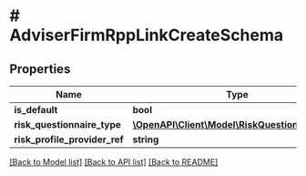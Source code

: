 # # AdviserFirmRppLinkCreateSchema

## Properties

Name | Type | Description | Notes
------------ | ------------- | ------------- | -------------
**is_default** | **bool** |  |
**risk_questionnaire_type** | [**\OpenAPI\Client\Model\RiskQuestionnaireType**](RiskQuestionnaireType.md) |  | [optional]
**risk_profile_provider_ref** | **string** |  |

[[Back to Model list]](../../README.md#models) [[Back to API list]](../../README.md#endpoints) [[Back to README]](../../README.md)
